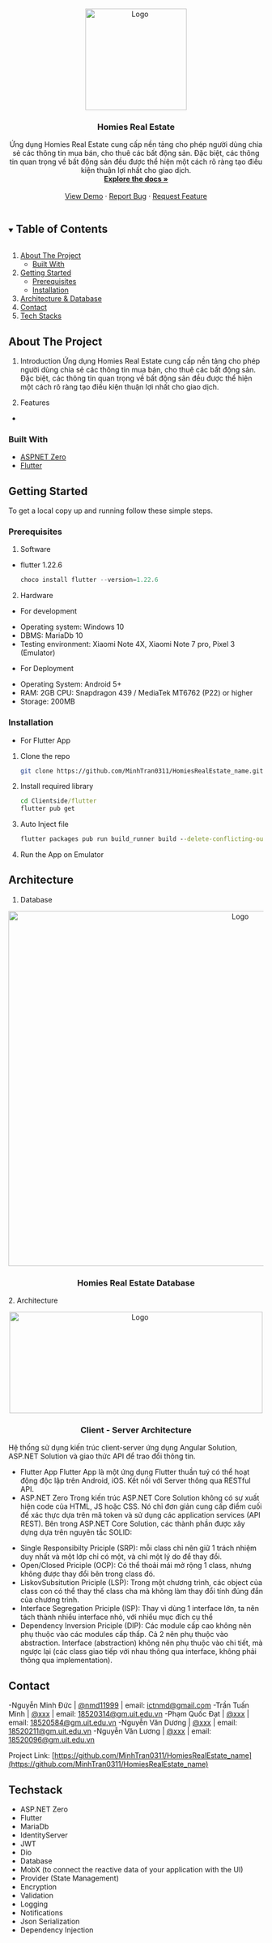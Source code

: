 
<!-- PROJECT LOGO -->
<br />
<p align="center">
  <a href="https://github.com/MinhTran0311/HomiesRealEstate">
    <img src="https://github.com/MinhTran0311/HomiesRealEstate/blob/main/Clientside/flutter/assets/icons/ic_appicon.png" alt="Logo" width="200" height="200">
  </a>

  <h3 align="center">Homies Real Estate</h3>

  <p align="center">
    Ứng dụng Homies Real Estate cung cấp nền tảng cho phép người dùng chia sẻ các thông tin mua bán, cho thuê các bất động sản. Đặc biệt, các thông tin quan trọng về bất động sản đều được thể hiện một cách rõ ràng tạo điều kiện thuận lợi nhất cho giao dịch.
    <br />
    <a href="https://github.com/MinhTran0311/HomiesRealEstate"><strong>Explore the docs »</strong></a>
    <br />
    <br />
    <a href="https://play.google.com/store/apps/details?id=com.homies.realestate">View Demo</a>
    ·
    <a href="https://github.com/MinhTran0311/HomiesRealEstate/issues">Report Bug</a>
    ·
    <a href="https://github.com/MinhTran0311/HomiesRealEstate/issues">Request Feature</a>
  </p>
</p>



<!-- TABLE OF CONTENTS -->
<details open="open">
  <summary><h2 style="display: inline-block">Table of Contents</h2></summary>
  <ol>
    <li>
      <a href="#about-the-project">About The Project</a>
      <ul>
        <li><a href="#built-with">Built With</a></li>
      </ul>
    </li>
    <li>
      <a href="#getting-started">Getting Started</a>
      <ul>
        <li><a href="#prerequisites">Prerequisites</a></li>
        <li><a href="#installation">Installation</a></li>
      </ul>
    </li>
    <li><a href="#architecture">Architecture & Database</a></li>
    <li><a href="#contact">Contact</a></li>
    <li><a href="#techstack">Tech Stacks</a></li>
  </ol>
</details>



<!-- ABOUT THE PROJECT -->
## About The Project

1. Introduction
Ứng dụng Homies Real Estate cung cấp nền tảng cho phép người dùng chia sẻ các thông tin mua bán, cho thuê các bất động sản. Đặc biệt, các thông tin quan trọng về bất động sản đều được thể hiện một cách rõ ràng tạo điều kiện thuận lợi nhất cho giao dịch.

2. Features
- 

### Built With

* [ASPNET Zero](https://aspnetzero.com/)
* [Flutter](https://flutter.dev/)



<!-- GETTING STARTED -->
## Getting Started

To get a local copy up and running follow these simple steps.

### Prerequisites
1. Software
* flutter 1.22.6
  ```Powershell
  choco install flutter --version=1.22.6
  ```
  
2. Hardware
* For development
- Operating system: Windows 10
- DBMS: MariaDb 10
- Testing environment: Xiaomi Note 4X, Xiaomi Note 7 pro, Pixel 3 (Emulator)
	
* For Deployment
- Operating System: Android 5+
- RAM: 2GB
CPU: Snapdragon 439 / MediaTek MT6762 (P22) or higher
- Storage: 200MB

### Installation
* For Flutter App
1. Clone the repo
   ```sh
   git clone https://github.com/MinhTran0311/HomiesRealEstate_name.git
   ```
2. Install required library
   ```cmd
   cd Clientside/flutter
   flutter pub get
   ```
3. Auto Inject file
   ```cmd
   flutter packages pub run build_runner build --delete-conflicting-outputs
   ```
4. Run the App on Emulator


<!-- Architecture -->
## Architecture
1. Database
<p align="center">
  <a href="https://github.com/MinhTran0311/HomiesRealEstate">
    <img src="https://github.com/MinhTran0311/HomiesRealEstate/blob/main/database.png" alt="Logo" width="900" height="700">
  </a>

  <h3 align="center">Homies Real Estate Database</h3>
</p>
2. Architecture
<p align="center">
  <a href="https://github.com/MinhTran0311/HomiesRealEstate">
    <img src="https://github.com/MinhTran0311/HomiesRealEstate/blob/main/architecture.png" alt="Logo" width="500" height="200">
  </a>

  <h3 align="center">Client - Server Architecture</h3>
</p>

Hệ thống sử dụng kiến trúc client-server ứng dụng Angular Solution, ASP.NET Solution và giao thức API để trao đổi thông tin.
* Flutter App
Flutter App là một ứng dụng Flutter thuần tuý có thể hoạt động độc lập trên Android, iOS. Kết nối với Server thông qua RESTful API.
* ASP.NET Zero
Trong kiến trúc ASP.NET Core Solution không có sự xuất hiện code của HTML, JS hoặc CSS. Nó chỉ đơn giản cung cấp điểm cuối để xác thực dựa trên mã token và sử dụng các application services (API REST).
Bên trong ASP.NET Core Solution, các thành phần được xây dựng dựa trên nguyên tắc SOLID:
-	Single Responsibilty Priciple (SRP): mỗi class chỉ nên giữ 1 trách nhiệm duy nhất và một lớp chỉ có một, và chỉ một lý do để thay đổi.
-	Open/Closed Priciple (OCP):  Có thể thoải mái mở rộng 1 class, nhưng không được thay đổi bên trong class đó.
-	LiskovSubsitution Priciple (LSP): Trong một chương trình, các object của class con có thể thay thế class cha mà không làm thay đổi tính đúng đắn của chương trình.
-	Interface Segregation Priciple (ISP): Thay vì dùng 1 interface lớn, ta nên tách thành nhiều interface nhỏ, với nhiều mục đích cụ thể
-	Dependency Inversion Priciple (DIP): 
Các module cấp cao không nên phụ thuộc vào các modules cấp thấp. Cả 2 nên phụ thuộc vào abstraction.
Interface (abstraction) không nên phụ thuộc vào chi tiết, mà ngược lại (các class giao tiếp với nhau thông qua interface, không phải thông qua implementation).


<!-- CONTACT -->
## Contact

-Nguyễn Minh Đức | [@nmd11999](https://twitter.com/nmd11999) | email: ictnmd@gmail.com
-Trần Tuấn Minh | [@xxx](https://twitter.com/nmd11999) | email: 18520314@gm.uit.edu.vn
-Phạm Quốc Đạt | [@xxx](https://twitter.com/nmd11999) | email: 18520584@gm.uit.edu.vn
-Nguyễn Văn Dương | [@xxx](https://twitter.com/nmd11999) | email: 18520211@gm.uit.edu.vn
-Nguyễn Văn Lương | [@xxx](https://twitter.com/nmd11999) | email: 18520096@gm.uit.edu.vn

Project Link: [https://github.com/MinhTran0311/HomiesRealEstate_name](https://github.com/MinhTran0311/HomiesRealEstate_name)



<!-- Tech Stacks -->
## Techstack

- ASP.NET Zero
- Flutter
- MariaDb
- IdentityServer
- JWT
- Dio
- Database
- MobX (to connect the reactive data of your application with the UI)
- Provider (State Management)
- Encryption
- Validation
- Logging
- Notifications
- Json Serialization
- Dependency Injection
